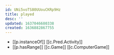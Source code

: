 ```yaml
---
id: UNi5voTS80UUouCKRp9Hz
title: played
desc: ''
updated: 1637046680338
created: 1636882867755
---
```



- [[p.instanceOf]] [[c.Pred.Activity]]
- [[p.hasRange]] [[c.Game]] [[c.ComputerGame]]

